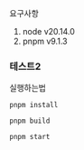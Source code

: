 요구사항

1. node v20.14.0
2. pnpm v9.1.3

### 테스트2

실행하는법

```
pnpm install

pnpm build

pnpm start
```
